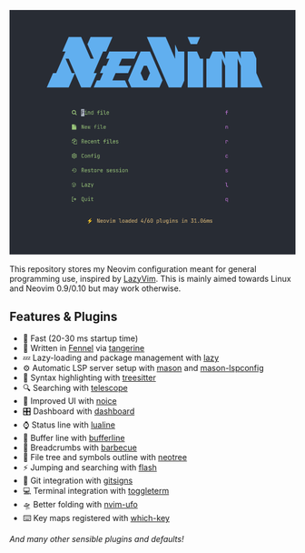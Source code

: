 ![Neovim dashboard](screenshots/dashboard.png)

This repository stores my Neovim configuration meant for general programming use, inspired by [LazyVim](https://www.lazyvim.org). This is mainly aimed towards Linux and Neovim 0.9/0.10 but may work otherwise.

## Features & Plugins

- 🚀 Fast (20-30 ms startup time)
- 🍊 Written in [Fennel](https://fennel-lang.org) via [tangerine](https://github.com/udayvir-singh/tangerine.nvim)
- 💤 Lazy-loading and package management with [lazy](https://github.com/folke/lazy.nvim)
- ⚙️  Automatic LSP server setup with [mason](https://github.com/williamboman/mason.nvim) and [mason-lspconfig](https://github.com/williamboman/mason-lspconfig.nvim)
- 🌳 Syntax highlighting with [treesitter](https://github.com/nvim-treesitter/nvim-treesitter)
- 🔍 Searching with [telescope](https://github.com/nvim-telescope/telescope.nvim)
- 💄 Improved UI with [noice](https://github.com/folke/noice.nvim)
- 🎛️ Dashboard with [dashboard](https://github.com/nvimdev/dashboard-nvim)
- ⌚ Status line with [lualine](https://github.com/nvim-lualine/lualine.nvim)
- 📑 Buffer line with [bufferline](https://github.com/akinsho/bufferline.nvim)
- 🍞 Breadcrumbs with [barbecue](https://github.com/utilyre/barbecue.nvim)
- 📁 File tree and symbols outline with [neotree](https://github.com/nvim-neo-tree/neo-tree.nvim)
- ⚡ Jumping and searching with [flash](https://github.com/folke/flash.nvim)
- 🛑 Git integration with [gitsigns](https://github.com/lewis6991/gitsigns.nvim)
- 💻 Terminal integration with [toggleterm](https://github.com/akinsho/toggleterm.nvim)
- 🛸 Better folding with [nvim-ufo](https://github.com/kevinhwang91/nvim-ufo)
- ⌨️ Key maps registered with [which-key](https://github.com/folke/which-key.nvim)

*And many other sensible plugins and defaults!*
